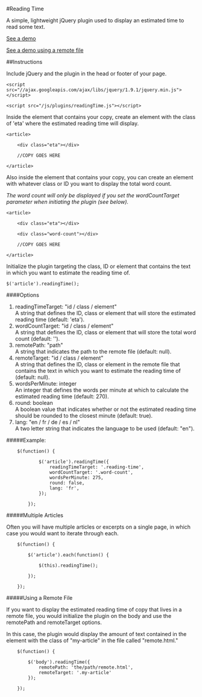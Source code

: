 #Reading Time

A simple, lightweight jQuery plugin used to display an estimated time to read some text.

<a href="http://michael-lynch.github.io/reading-time/" target="_blank">See a demo</a>

<a href="http://michael-lynch.github.io/reading-time/remote.html" target="_blank">See a demo using a remote file</a>

##Instructions

Include jQuery and the plugin in the head or footer of your page.

    <script src="//ajax.googleapis.com/ajax/libs/jquery/1.9.1/jquery.min.js"></script>
    
    <script src="/js/plugins/readingTime.js"></script>
    
Inside the element that contains your copy, create an element with the class of 'eta' where the estimated reading time will display.

	<article>
	
		<div class="eta"></div>
		
		//COPY GOES HERE
	
	</article>
	
Also inside the element that contains your copy, you can create an element with whatever class or ID you want to display the total word count.

<em>The word count will only be displayed if you set the wordCountTarget parameter when initiating the plugin (see below).</em>

	<article>
	
		<div class="eta"></div>
		
		<div class="word-count"></div>
		
		//COPY GOES HERE
	
	</article>
    
Initialize the plugin targeting the class, ID or element that contains the text in which you want to estimate the reading time of. 

	$('article').readingTime();
	
####Options

<ol>

<li>
readingTimeTarget: "id / class / element"
<br />A string that defines the ID, class or element that will store the estimated reading time (default: 'eta').
</li>

<li>wordCountTarget: "id / class / element"
<br />A string that defines the ID, class or element that will store the total word count (default: ''). 
</li>

<li>remotePath: "path"
<br />A string that indicates the path to the remote file (default: null).
</li>

<li>remoteTarget: "id / class / element"
<br />A string that defines the ID, class or element in the remote file that contains the text in which you want to estimate the reading time of (default: null).
</li>

<li>wordsPerMinute: integer
<br />An integer that defines the words per minute at which to calculate the estimated reading time (default: 270).
</li>

<li>round: boolean
<br />A boolean value that indicates whether or not the estimated reading time should be rounded to the closest minute (default: true).
</li>

<li>lang: "en / fr / de / es / nl"
<br />A two letter string that indicates the language to be used (default: "en").
</li>

</ol>

#####Example:

		$(function() {
			
				$('article').readingTime({
					readingTimeTarget: '.reading-time',
					wordCountTarget: '.word-count',
					wordsPerMinute: 275,
					round: false,
					lang: 'fr',
				});
				
			});
			
			
#####Multiple Articles

Often you will have multiple articles or excerpts on a single page, in which case you would want to iterate through each.

		$(function() {
		
			$('article').each(function() {
			
				$(this).readingTime();
				
			});
				
		});


#####Using a Remote File

If you want to display the estimated reading time of copy that lives in a remote file, you would initialize the plugin on the body and use the remotePath and remoteTarget options.

In this case, the plugin would display the amount of text contained in the element with the class of "my-article" in the file called "remote.html."

		$(function() {
		
			$('body').readingTime({
				remotePath: 'the/path/remote.html',
				remoteTarget: '.my-article'
			});
			
		});
